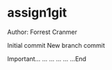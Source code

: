 # assign1git
Author: Forrest Cranmer 

Initial commit
New branch commit



Important...
...
...
...
...
...End




